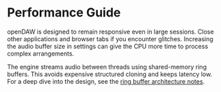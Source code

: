 # Performance Guide

openDAW is designed to remain responsive even in large sessions. Close other
applications and browser tabs if you encounter glitches. Increasing the audio
buffer size in settings can give the CPU more time to process complex
arrangements.

The engine streams audio between threads using shared-memory ring buffers. This
avoids expensive structured cloning and keeps latency low. For a deep dive into
the design, see the [ring buffer architecture
notes](../docs-dev/architecture/ring-buffers.md).
